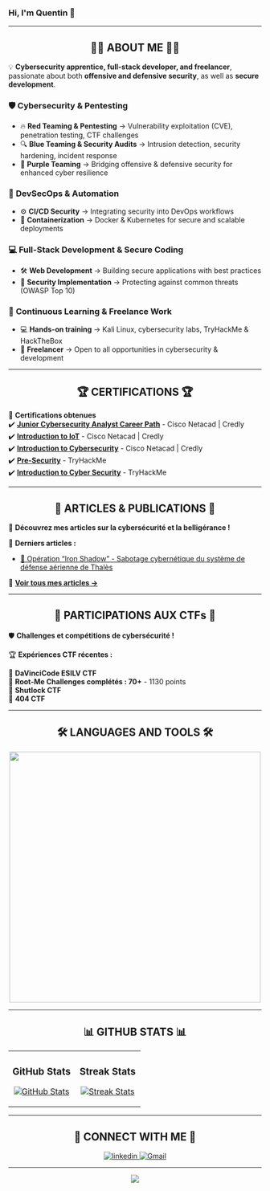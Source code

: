 ### Hi, I'm Quentin 👋

---

## <h2 align="center">👨‍💻 ABOUT ME 👨‍💻</h2>

💡 **Cybersecurity apprentice, full-stack developer, and freelancer**, passionate about both **offensive and defensive security**, as well as **secure development**.

### 🛡️ **Cybersecurity & Pentesting**
- 🔥 **Red Teaming & Pentesting** → Vulnerability exploitation (CVE), penetration testing, CTF challenges
- 🔍 **Blue Teaming & Security Audits** → Intrusion detection, security hardening, incident response
- 🏹 **Purple Teaming** → Bridging offensive & defensive security for enhanced cyber resilience

### 🚀 **DevSecOps & Automation**
- ⚙️ **CI/CD Security** → Integrating security into DevOps workflows
- 🐳 **Containerization** → Docker & Kubernetes for secure and scalable deployments

### 💻 **Full-Stack Development & Secure Coding**
- 🛠️ **Web Development** → Building secure applications with best practices
- 🔐 **Security Implementation** → Protecting against common threats (OWASP Top 10)

### 🎯 **Continuous Learning & Freelance Work**
- 💻 **Hands-on training** → Kali Linux, cybersecurity labs, TryHackMe & HackTheBox
- 💼 **Freelancer** → Open to all opportunities in cybersecurity & development

---

## <h2 align="center">🏆 CERTIFICATIONS 🏆</h2>

📜 **Certifications obtenues**  
✔️ [**Junior Cybersecurity Analyst Career Path**](https://www.credly.com/badges/296007f0-fd6d-4498-b1a7-c8425925bc6a/public_url) - Cisco Netacad | Credly  
✔️ [**Introduction to IoT**](https://www.credly.com/badges/45e7d951-1742-4e56-950c-5c911f00233c/public_url) - Cisco Netacad | Credly  
✔️ [**Introduction to Cybersecurity**](https://www.credly.com/badges/6924cd46-a971-461c-99cd-8b1d7f1d892e/public_url) - Cisco Netacad | Credly  
✔️ [**Pre-Security**](https://tryhackme-certificates.s3-eu-west-1.amazonaws.com/THM-LCIUEZ1SBH.pdf) - TryHackMe  
✔️ [**Introduction to Cyber Security**](https://tryhackme-certificates.s3-eu-west-1.amazonaws.com/THM-QGNH8FEBHC.pdf) - TryHackMe


---
<!--
## <h2 align="center">🚀 PROJETS GITHUB 🚀</h2>

💡 **Meilleurs projets open-source et contributions**

📂 **Projets récents :**  
🔗 [**CyberSec Toolkit**](https://github.com/TON-NOM-UTILISATEUR/cybersec-toolkit) - Outil automatisé pour tester la sécurité des API  
🔗 [**Malware Analysis Lab**](https://github.com/TON-NOM-UTILISATEUR/malware-lab) - Environnement de test pour l'analyse de logiciels malveillants  
🔗 [**CTF Write-ups**](https://github.com/TON-NOM-UTILISATEUR/CTF-writeups) - Solutions détaillées des CTFs

👀 [**Voir tous mes projets →**](https://github.com/TON-NOM-UTILISATEUR?tab=repositories)
-->

## <h2 align="center">📜 ARTICLES & PUBLICATIONS 📜</h2>

📌 **Découvrez mes articles sur la cybersécurité et la belligérance !**

🔗 **Derniers articles :**
- [🎯 Opération “Iron Shadow” - Sabotage cybernétique du système de défense aérienne de Thalès](https://www.linkedin.com/pulse/op%25C3%25A9ration-iron-shadow-sabotage-cybern%25C3%25A9tique-du-syst%25C3%25A8me-l%25C3%25A9v%25C3%25AAque-pc8ne/?trackingId=SZaoLQGMQ9OOOmYwzi9RaA%3D%3D)

🔎 [**Voir tous mes articles →**](https://www.linkedin.com/in/quentinleveque/recent-activity/articles/)

---

## <h2 align="center">🎯 PARTICIPATIONS AUX CTFs 🎯</h2>

🛡️ **Challenges et compétitions de cybersécurité !**

🏆 **Expériences CTF récentes :**  

🥇 **DaVinciCode ESILV CTF**  
🏅 **Root-Me Challenges complétés : 70+** - 1130 points  
🥈 **Shutlock CTF**  
🥈 **404 CTF**   

---

## <h2 align="center">🛠️ LANGUAGES AND TOOLS 🛠️</h2>

<p align="center">
<img width="500px" src="https://skillicons.dev/icons?i=java,spring,angular,kubernetes,bun,elysia,idea,py,ruby,c,html,css,figma,js,ts,react,bootstrap,nodejs,express,postgres,mongodb,mysql,git,github,vscode,docker,linux,powershell,raspberrypi,arduino,cpp&perline=12"  />
</p>

---

## <h2 align="center">📊 GITHUB STATS 📊</h2>

<table width="100%">
  <tr>
    <td width="50%">
      <h3 align="center"><strong>GitHub Stats</strong></h3>
      <p align="center">
        <a href="https://github.com/Quentiinlvq">
          <img align="center" src="https://github-readme-stats.vercel.app/api?username=Quentiinlvq&count_private=true&show_icons=true&theme=nightowl" alt="GitHub Stats" />
        </a>
      </p>
    </td>
    <td width="50%">
      <h3 align="center"><strong>Streak Stats</strong></h3>
      <p align="center">
        <a href="https://github.com/Quentiinlvq">
          <img align="center" src="https://streak-stats.demolab.com?user=Quentiinlvq&theme=nightowl" alt="Streak Stats" />
        </a>
      </p>
    </td>
  </tr>
</table>

---

## <h2 align="center">🤝 CONNECT WITH ME 🤝</h2>

<div align="center">
<a href="https://www.linkedin.com/in/quentinleveque/" target="_blank">
<img src=https://img.shields.io/badge/linkedin-%231E77B5.svg?&style=for-the-badge&logo=linkedin&logoColor=white alt=linkedin />
</a>

<a href="mailto:qleveque21@gmail.com" target="_blank">
<img src="https://img.shields.io/badge/Gmail-D14836?style=for-the-badge&logo=gmail&logoColor=white" alt="Gmail" />
</a>
</div>

---

<!--Footer--> 
<p align="center">
  <img src="https://capsule-render.vercel.app/api?type=waving&color=gradient&height=65&section=footer"/>
</p>

